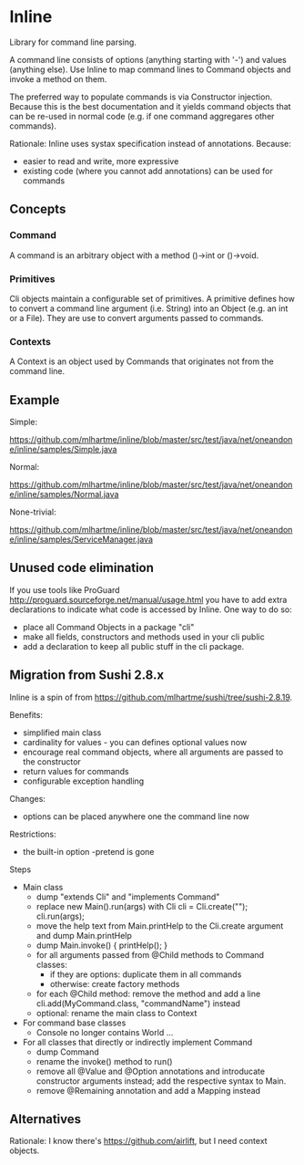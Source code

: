 # Inline

Library for command line parsing.

A command line consists of options (anything starting with '-') and values (anything else).
Use Inline to map command lines to Command objects and invoke a method on them.

The preferred way to populate commands is via Constructor injection. Because this is the best documentation and it
yields command objects that can be re-used in normal code (e.g. if one command aggregares other commands).

Rationale: Inline uses systax specification instead of annotations. Because:
* easier to read and write, more expressive
* existing code (where you cannot add annotations) can be used for commands

## Concepts

### Command

A command is an arbitrary object with a method ()->int or ()->void.

### Primitives

Cli objects maintain a configurable set of primitives. A primitive defines how to convert a command line argument (i.e. String) 
into an Object (e.g. an int or a File). They are use to convert arguments passed to commands.

### Contexts

A Context is an object used by Commands that originates not from the command line.


## Example

Simple:

https://github.com/mlhartme/inline/blob/master/src/test/java/net/oneandone/inline/samples/Simple.java

Normal:

https://github.com/mlhartme/inline/blob/master/src/test/java/net/oneandone/inline/samples/Normal.java

None-trivial: 

https://github.com/mlhartme/inline/blob/master/src/test/java/net/oneandone/inline/samples/ServiceManager.java

## Unused code elimination

If you use tools like ProGuard http://proguard.sourceforge.net/manual/usage.html you have to add extra declarations
to indicate what code is accessed by Inline. One way to do so:
* place all Command Objects in a package "cli"
* make all fields, constructors and methods used in your cli public
* add a declaration to keep all public stuff in the cli package.

## Migration from Sushi 2.8.x

Inline is a spin of from https://github.com/mlhartme/sushi/tree/sushi-2.8.19. 

Benefits:
* simplified main class
* cardinality for values - you can defines optional values now
* encourage real command objects, where all arguments are passed to the constructor
* return values for commands
* configurable exception handling

Changes:
* options can be placed anywhere one the command line now

Restrictions:
* the built-in option -pretend is gone

Steps
* Main class
	* dump "extends Cli" and "implements Command"
	* replace new Main().run(args) with
	    Cli cli = Cli.create(""); 
	    cli.run(args);
  * move the help text from Main.printHelp to the Cli.create argument and dump Main.printHelp
  * dump Main.invoke() { printHelp(); }
  * for all arguments passed from @Child methods to Command classes: 
    * if they are options: duplicate them in all commands
    * otherwise: create factory methods
  * for each @Child method: remove the method and add a line cli.add(MyCommand.class, "commandName") instead
  * optional: rename the main class to Context
* For command base classes
  * Console no longer contains World ... 
* For all classes that directly or indirectly implement Command
  * dump Command
  * rename the invoke() method to run()
  * remove all @Value and @Option annotations and introducate constructor arguments instead; add the respective syntax to Main. 
  * remove @Remaining annotation and add a Mapping instead


## Alternatives

Rationale: I know there's https://github.com/airlift, but I need context objects. 

